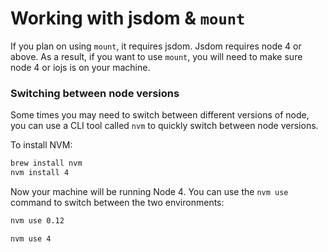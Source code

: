 # Working with jsdom & `mount`

If you plan on using `mount`, it requires jsdom. Jsdom requires node 4 or above. As a result, if
you want to use `mount`, you will need to make sure node 4 or iojs is on your machine.


### Switching between node versions

Some times you may need to switch between different versions of node, you can use a CLI tool called
`nvm` to quickly switch between node versions.

To install NVM:

```bash
brew install nvm
nvm install 4
```

Now your machine will be running Node 4. You can use the `nvm use` command to switch between the two
environments:

```bash
nvm use 0.12
```

```bash
nvm use 4
```
